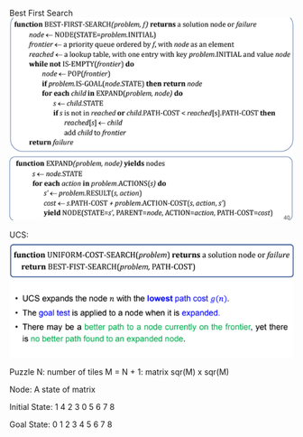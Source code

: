 Best First Search
![alt text](image.png)

UCS:
![alt text](image-1.png)

Puzzle
N: number of tiles
M = N + 1: matrix sqr(M) x sqr(M)

Node: A state of matrix

Initial State:
1 4 2
3 0 5
6 7 8

Goal State:
0 1 2
3 4 5
6 7 8